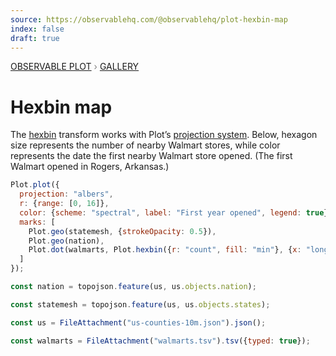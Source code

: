 ```yaml
---
source: https://observablehq.com/@observablehq/plot-hexbin-map
index: false
draft: true
---
```


<div style="color: grey; font: 13px/25.5px var(--sans-serif); text-transform: uppercase;"><h1 style="display: none;">Plot: Hexbin map</h1><a href="/plot">Observable Plot</a> › <a href="/@observablehq/plot-gallery">Gallery</a></div>

# Hexbin map

The [hexbin](https://observablehq.com/plot/transforms/hexbin) transform works with Plot’s [projection system](https://observablehq.com/plot/features/projections). Below, hexagon size represents the number of nearby Walmart stores, while color represents the date the first nearby Walmart store opened. (The first Walmart opened in Rogers, Arkansas.)

```js echo
Plot.plot({
  projection: "albers",
  r: {range: [0, 16]},
  color: {scheme: "spectral", label: "First year opened", legend: true},
  marks: [
    Plot.geo(statemesh, {strokeOpacity: 0.5}),
    Plot.geo(nation),
    Plot.dot(walmarts, Plot.hexbin({r: "count", fill: "min"}, {x: "longitude", y: "latitude", fill: "date"}))
  ]
});
```

```js echo
const nation = topojson.feature(us, us.objects.nation);
```

```js echo
const statemesh = topojson.feature(us, us.objects.states);
```

```js echo
const us = FileAttachment("us-counties-10m.json").json();
```

```js echo
const walmarts = FileAttachment("walmarts.tsv").tsv({typed: true});
```
